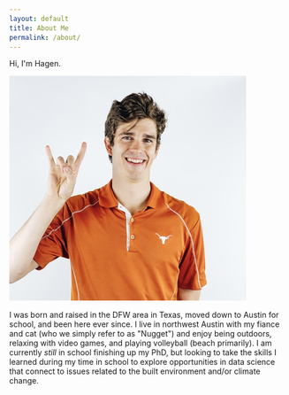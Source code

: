 ```yaml
---
layout: default
title: About Me
permalink: /about/
---
```


Hi, I'm Hagen.

![Hagen](/photos/A799776E-B47A-4FA2-957B-603DC9F86241_1_201_a.jpeg)

I was born and raised in the DFW area in Texas, moved down to Austin for school, and been here ever since. I live in northwest Austin with my fiance and cat (who we simply refer to as "Nugget") and enjoy being outdoors, relaxing with video games, and playing volleyball (beach primarily). I am currently _still_ in school finishing up my PhD, but looking to take the skills I learned during my time in school to explore opportunities in data science that connect to issues related to the built environment and/or climate change. 
